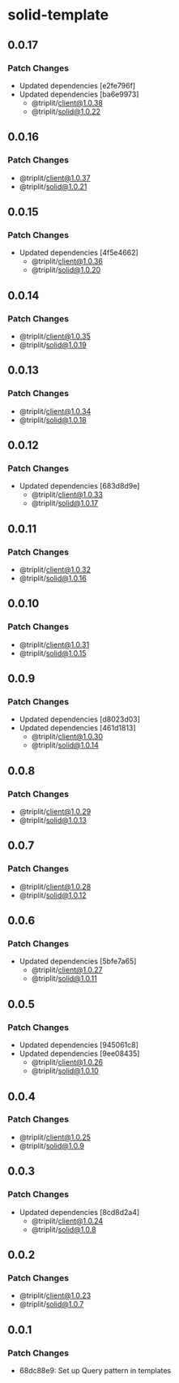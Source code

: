 # solid-template

## 0.0.17

### Patch Changes

- Updated dependencies [e2fe796f]
- Updated dependencies [ba6e9973]
  - @triplit/client@1.0.38
  - @triplit/solid@1.0.22

## 0.0.16

### Patch Changes

- @triplit/client@1.0.37
- @triplit/solid@1.0.21

## 0.0.15

### Patch Changes

- Updated dependencies [4f5e4662]
  - @triplit/client@1.0.36
  - @triplit/solid@1.0.20

## 0.0.14

### Patch Changes

- @triplit/client@1.0.35
- @triplit/solid@1.0.19

## 0.0.13

### Patch Changes

- @triplit/client@1.0.34
- @triplit/solid@1.0.18

## 0.0.12

### Patch Changes

- Updated dependencies [683d8d9e]
  - @triplit/client@1.0.33
  - @triplit/solid@1.0.17

## 0.0.11

### Patch Changes

- @triplit/client@1.0.32
- @triplit/solid@1.0.16

## 0.0.10

### Patch Changes

- @triplit/client@1.0.31
- @triplit/solid@1.0.15

## 0.0.9

### Patch Changes

- Updated dependencies [d8023d03]
- Updated dependencies [461d1813]
  - @triplit/client@1.0.30
  - @triplit/solid@1.0.14

## 0.0.8

### Patch Changes

- @triplit/client@1.0.29
- @triplit/solid@1.0.13

## 0.0.7

### Patch Changes

- @triplit/client@1.0.28
- @triplit/solid@1.0.12

## 0.0.6

### Patch Changes

- Updated dependencies [5bfe7a65]
  - @triplit/client@1.0.27
  - @triplit/solid@1.0.11

## 0.0.5

### Patch Changes

- Updated dependencies [945061c8]
- Updated dependencies [9ee08435]
  - @triplit/client@1.0.26
  - @triplit/solid@1.0.10

## 0.0.4

### Patch Changes

- @triplit/client@1.0.25
- @triplit/solid@1.0.9

## 0.0.3

### Patch Changes

- Updated dependencies [8cd8d2a4]
  - @triplit/client@1.0.24
  - @triplit/solid@1.0.8

## 0.0.2

### Patch Changes

- @triplit/client@1.0.23
- @triplit/solid@1.0.7

## 0.0.1

### Patch Changes

- 68dc88e9: Set up Query pattern in templates
